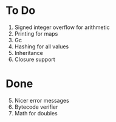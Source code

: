 # To Do

1. Signed integer overflow for arithmetic
3. Printing for maps
4. Gc
7. Hashing for all values
8. Inheritance
9. Closure support

# Done

5. Nicer error messages
6. Bytecode verifier
2. Math for doubles